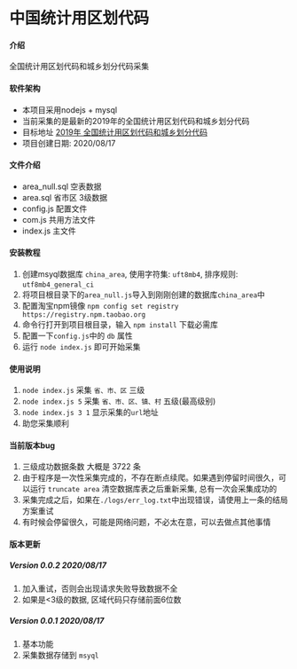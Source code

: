 # 中国统计用区划代码

#### 介绍

全国统计用区划代码和城乡划分代码采集

#### 软件架构

- 本项目采用nodejs + mysql
- 当前采集的是最新的2019年的全国统计用区划代码和城乡划分代码
- 目标地址 [2019年 全国统计用区划代码和城乡划分代码](http://www.stats.gov.cn/tjsj/tjbz/tjyqhdmhcxhfdm/2019/index.html)
- 项目创建日期: 2020/08/17

#### 文件介绍

- area_null.sql 空表数据
- area.sql 省市区 3级数据
- config.js 配置文件
- com.js 共用方法文件
- index.js 主文件

#### 安装教程

1.  创建msyql数据库 `china_area`, 使用字符集: `uft8mb4`, 排序规则: `utf8mb4_general_ci`
2.  将项目根目录下的`area_null.js`导入到刚刚创建的数据库`china_area`中
3.  配置淘宝npm镜像 `npm config set registry https://registry.npm.taobao.org`
4.  命令行打开到项目根目录，输入 `npm install` 下载必需库
5.  配置一下`config.js`中的 `db` 属性
6.  运行 `node index.js` 即可开始采集

#### 使用说明

1.  `node index.js` 采集 `省、市、区` 三级
2.  `node index.js 5` 采集 `省、市、区、镇、村` 五级(最高级别)
3.  `node index.js 3 1` 显示采集的`url`地址
4.  助您采集顺利

#### 当前版本bug

1. 三级成功数据条数 大概是 3722 条
2. 由于程序是一次性采集完成的，不存在断点续爬。如果遇到停留时间很久，可以运行 `truncate area` 清空数据库表之后重新采集, 总有一次会采集成功的
3. 采集完成之后，如果在`./logs/err_log.txt`中出现错误，请使用上一条的结局方案重试
4. 有时候会停留很久，可能是网络问题，不必太在意，可以去做点其他事情

#### 版本更新

##### Version 0.0.2 2020/08/17
1. 加入重试，否则会出现请求失败导致数据不全
2. 如果是<3级的数据, 区域代码只存储前面6位数

##### Version 0.0.1 2020/08/17
1. 基本功能
2. 采集数据存储到 `msyql`